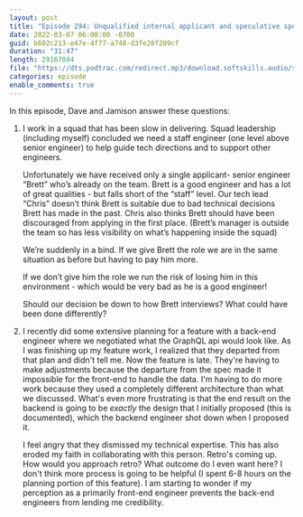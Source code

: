 ```yaml
---
layout: post
title: "Episode 294: Unqualified internal applicant and speculative specs"
date: 2022-03-07 06:00:00 -0700
guid: b602c213-e47e-4f77-a748-d3fe28f209cf
duration: "31:47"
length: 29167044
file: "https://dts.podtrac.com/redirect.mp3/download.softskills.audio/sse-294.mp3"
categories: episode
enable_comments: true
---
```


In this episode, Dave and Jamison answer these questions:

1. I work in a squad that has been slow in delivering.  Squad leadership (including myself) concluded we need a staff engineer (one level above senior engineer) to help guide tech directions and to support other engineers.
   
   Unfortunately we have received only a single applicant- senior engineer “Brett” who’s already on the team. Brett is a good engineer and has a lot of great qualities - but falls short of the “staff” level. Our tech lead “Chris” doesn’t think Brett is suitable due to bad technical decisions Brett has made in the past. Chris also thinks Brett should have been discouraged from applying in the first place. (Brett’s manager is outside the team so has less visibility on what’s happening inside the squad)
   
   We’re suddenly in a bind. If we give Brett the role we are in the same situation as before but having to pay him more.
   
   If we don’t give him the role we run the risk of losing him in this environment - which would be very bad as he is a good engineer!
   
   Should our decision be down to how Brett interviews? What could have been done differently?  

2. I recently did some extensive planning for a feature with a back-end engineer where we negotiated what the GraphQL api would look like. As I was finishing up my feature work, I realized that they departed from that plan and didn't tell me. Now the feature is late. They're having to make adjustments because the departure from the spec made it impossible for the front-end to handle the data. I'm having to do more work because they used a completely different architecture than what we discussed. What's even more frustrating is that the end result on the backend is going to be *exactly* the design that I initially proposed (this is documented), which the backend engineer shot down when I proposed it.
   
   I feel angry that they dismissed my technical expertise. This has also eroded my faith in collaborating with this person. Retro's coming up. How would you approach retro? What outcome do I even want here? I don't think more process is going to be helpful (I spent 6-8 hours on the planning portion of this feature). I am starting to wonder if my perception as a primarily front-end engineer prevents the back-end engineers from lending me credibility.
